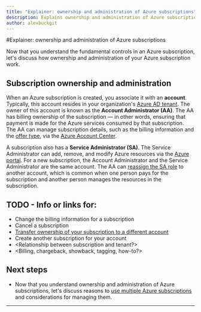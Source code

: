 ```yaml
---
title: "Explainer: ownership and administration of Azure subscriptions"
description: Explains ownership and administration of Azure subscriptions
author: alexbuckgit
---
```


#Explainer: ownership and administration of Azure subscriptions

Now that you understand the fundamental controls in an Azure subscription, let's discuss how ownership and administration of your Azure subscription work.

## Subscription ownership and administration

When an Azure subscription is created, you associate it with an **account**. Typically, this account resides in your organization's [Azure AD tenant](..\adoption-intro\tenant.md). The owner of this account is known as the **Account Administrator (AA)**. The AA has billing ownership of the subscription &mdash; in other words, ensuring that payment is made for the Azure services consumed by that subscription. The AA can manage subscription details, such as the billing information and the [offer type][azure-change-subscription-offer], via the [Azure Account Center][azure-account-center].

A subscription also has a **Service Administrator (SA)**. The Service Administrator can add, remove, and modify Azure resources via the [Azure portal][azure-portal]. For a new subscription, the Account Administrator and the Service Administrator are the same account. The AA can [reassign the SA role][azure-change-sa] to another account, which is common when one person pays for the subscription and another person manages the resources in the subscription.

## TODO - Info or links for: 

- Change the billing information for a subscription
- Cancel a subscription
- [Transfer ownership of your subscription to a different account][azure-transfer-subscription]
- Create another subscription for your account 
- <Relationship between subscription and tenant?>
- <Billing, chargeback, showback, tagging, how-to?>

## Next steps

* Now that you understand ownership and administration of Azure subscriptions, let's discuss reasons to [use multiple Azure subscriptions](subscription-multiple.md) and considerations for managing them.


******************************





<!-- links -->
[azure-account-center]: https://account.azure.com/
[azure-portal]: https://portal.azure.com
[azure-change-sa]: /azure/billing/billing-add-change-azure-subscription-administrator
[azure-change-subscription-offer]: /azure/billing/billing-how-to-switch-azure-offer
[azure-transfer-subscription]: /azure/billing/billing-subscription-transfer
